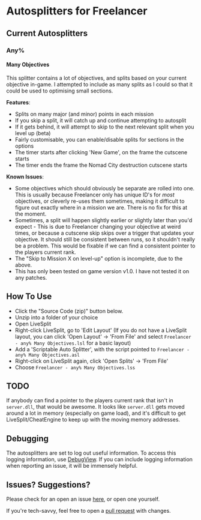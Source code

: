 # Autosplitters for Freelancer

## Current Autosplitters

### Any%

#### Many Objectives
This splitter contains a lot of objectives, and splits based on your current objective in-game. I attempted to include as many splits as I could so that it could be used to optimising small sections.

**Features**:
* Splits on many major (and minor) points in each mission
* If you skip a split, it will catch up and continue attempting to autosplit
* If it gets behind, it will attempt to skip to the next relevant split when you level up (beta)
* Fairly customisable, you can enable/disable splits for sections in the options
* The timer starts after clicking 'New Game', on the frame the cutscene starts
* The timer ends the frame the Nomad City destruction cutscene starts

**Known Issues**:
* Some objectives which should obviously be separate are rolled into one. This is usually because Freelancer only has unique ID's for *most* objectives, or cleverly re-uses them sometimes, making it difficult to figure out exactly where in a mission we are. There is no fix for this at the moment.
* Sometimes, a split will happen slightly earlier or slightly later than you'd expect - This is due to Freelancer changing your objective at weird times, or because a cutscene skip skips over a trigger that updates your objective. It should still be consistent between runs, so it shouldn't really be a problem. This would be fixable if we can find a consistent pointer to the players current rank.
* The "Skip to Mission X on level-up" option is incomplete, due to the above.
* This has only been tested on game version v1.0. I have not tested it on any patches.

## How To Use
* Click the "Source Code (zip)" button below.
* Unzip into a folder of your choice
* Open LiveSplit
* Right-click LiveSplit, go to 'Edit Layout' (If you do not have a LiveSplit layout, you can click 'Open Layout' -> 'From File' and select `Freelancer - any% Many Objectives.lsl` for a basic layout)
* Add a 'Scriptable Auto Splitter', with the script pointed to `Freelancer - any% Many Objectives.asl`
* Right-click on LiveSplit again, click 'Open Splits' -> 'From File'
* Choose `Freelancer - any% Many Objectives.lss`

## TODO
If anybody can find a pointer to the players current rank that isn't in `server.dll`, that would be awesome. It looks like `server.dll` gets moved around a lot in memory (especially on game load), and it's difficult to get LiveSplit/CheatEngine to keep up with the moving memory addresses.

## Debugging
The autosplitters are set to log out useful information. To access this logging information, use [DebugView](https://docs.microsoft.com/en-us/sysinternals/downloads/debugview). If you can include logging information when reporting an issue, it will be immensely helpful.

## Issues? Suggestions?
Please check for an open an issue [here](https://github.com/Makeshift/Freelancer-Autosplitters/issues), or open one yourself.

If you're tech-savvy, feel free to open a [pull request](https://github.com/Makeshift/Freelancer-Autosplitters/pulls) with changes.

